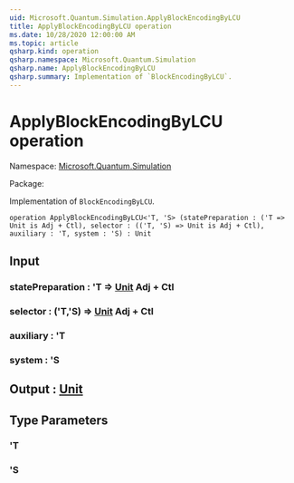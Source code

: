 ```yaml
---
uid: Microsoft.Quantum.Simulation.ApplyBlockEncodingByLCU
title: ApplyBlockEncodingByLCU operation
ms.date: 10/28/2020 12:00:00 AM
ms.topic: article
qsharp.kind: operation
qsharp.namespace: Microsoft.Quantum.Simulation
qsharp.name: ApplyBlockEncodingByLCU
qsharp.summary: Implementation of `BlockEncodingByLCU`.
---
```


# ApplyBlockEncodingByLCU operation

Namespace: [Microsoft.Quantum.Simulation](xref:Microsoft.Quantum.Simulation)

Package: [](https://nuget.org/packages/)


Implementation of `BlockEncodingByLCU`.

```qsharp
operation ApplyBlockEncodingByLCU<'T, 'S> (statePreparation : ('T => Unit is Adj + Ctl), selector : (('T, 'S) => Unit is Adj + Ctl), auxiliary : 'T, system : 'S) : Unit
```


## Input

### statePreparation : 'T => [Unit](xref:microsoft.quantum.lang-ref.unit) Adj + Ctl




### selector : ('T,'S) => [Unit](xref:microsoft.quantum.lang-ref.unit) Adj + Ctl




### auxiliary : 'T




### system : 'S





## Output : [Unit](xref:microsoft.quantum.lang-ref.unit)



## Type Parameters

### 'T


### 'S

